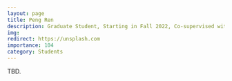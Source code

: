 ```yaml
---
layout: page
title: Peng Ren
description: Graduate Student, Starting in Fall 2022, Co-supervised with Prof. Xin Feng. <br> Research Topic&#58; Transferable Adversarial Attack.
img:
redirect: https://unsplash.com
importance: 104
category: Students
---
```


TBD.
